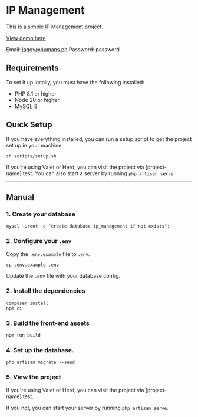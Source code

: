 # IP Management
This is a simple IP Management project. 

[View demo here](https://ip.jag.gy)

Email: jaggy@humans.ph
Password: password

## Requirements
To set it up locally, you must have the following installed:
- PHP 8.1 or higher
- Node 20 or higher
- MySQL 8


## Quick Setup
If you have everything installed, you can run a setup script to get the project set up in your machine.

```
sh scripts/setup.sh
```

If you're using Valet or Herd, you can visit the project via [project-name].test. You can also start a server by running `php artisan serve`.

---

## Manual

### 1. Create your database
```
mysql -uroot -e "create database ip_management if not exists";
```

### 2. Configure your `.env`
Copy the `.env.example` file to `.env`.
```
cp .env.example .env
```

Update the `.env` file with your database config.

 
### 2. Install the dependencies
```
composer install
npm ci
```

### 3. Build the front-end assets
```
npm run build
```

### 4. Set up the database.
```
php artisan migrate --seed
```

### 5. View the project
If you're using Valet or Herd, you can visit the project via [project-name].test.

If you not, you can start your server by running `php artisan serve`.

